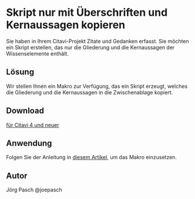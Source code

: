 # Skript nur mit Überschriften und Kernaussagen kopieren

Sie haben in Ihrem Citavi-Projekt Zitate und Gedanken erfasst. Sie möchten ein Skript erstellen, das nur die Gliederung und die Kernaussagen der Wissenselemente enthält.

## Lösung
Wir stellen Ihnen ein Makro zur Verfügung, das ein Skript erzeugt, welches die Gliederung und die Kernaussagen in die Zwischenablage kopiert.

## Download
[für Citavi 4 und neuer](https://github.com/Citavi/Macros/blob/master/CCR%20Create/CCR001%20Create%20script%20with%20headlines%20and%20core%20statements%20only/C4%2B_Export_Script_With_Core_Statements.cs)

## Anwendung
Folgen Sie der Anleitung in [diesem Artikel](/readme.de.md), um das Makro einzusetzen.

## Autor
Jörg Pasch @joepasch
